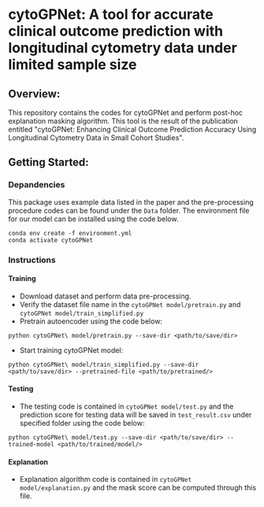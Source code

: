 # cytoGPNet: A tool for accurate clinical outcome prediction with longitudinal cytometry data under limited sample size
## Overview: 

This repository contains the codes for cytoGPNet and perform post-hoc explanation masking algorithm. This tool is the result of the publication entitled "cytoGPNet: Enhancing Clinical Outcome Prediction Accuracy Using Longitudinal Cytometry Data in Small Cohort Studies".

## Getting Started:

### Depandencies
This package uses example data listed in the paper and the pre-processing procedure codes can be found under the ``Data`` folder. The environment file for our model can be installed using the code below.
```
conda env create -f environment.yml
conda activate cytoGPNet
```

### Instructions
#### Training
* Download dataset and perform data pre-processing.
* Verify the dataset file name in the ``cytoGPNet model/pretrain.py`` and ``cytoGPNet model/train_simplified.py``
* Pretrain autoencoder using the code below:
```
python cytoGPNet\ model/pretrain.py --save-dir <path/to/save/dir>
```
* Start training cytoGPNet model:
```
python cytoGPNet\ model/train_simplified.py --save-dir <path/to/save/dir> --pretrained-file <path/to/pretrained/>
```
#### Testing
* The testing code is contained in ``cytoGPNet model/test.py`` and the prediction score for testing data will be saved in ``test_result.csv`` under specified folder using the code below:
```
python cytoGPNet\ model/test.py --save-dir <path/to/save/dir> --trained-model <path/to/trained/model/>
```


#### Explanation
* Explanation algorithm code is contained in ``cytoGPNet model/explanation.py`` and the mask score can be computed through this file.

